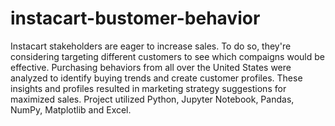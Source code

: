 # instacart-bustomer-behavior
Instacart stakeholders are eager to increase sales. To do so, they're considering targeting different customers to see which compaigns would be effective. Purchasing behaviors from all over the United States were analyzed to identify buying trends and create customer profiles. These insights and profiles resulted in marketing strategy suggestions for maximized sales. Project utilized Python, Jupyter Notebook, Pandas, NumPy, Matplotlib and Excel.
